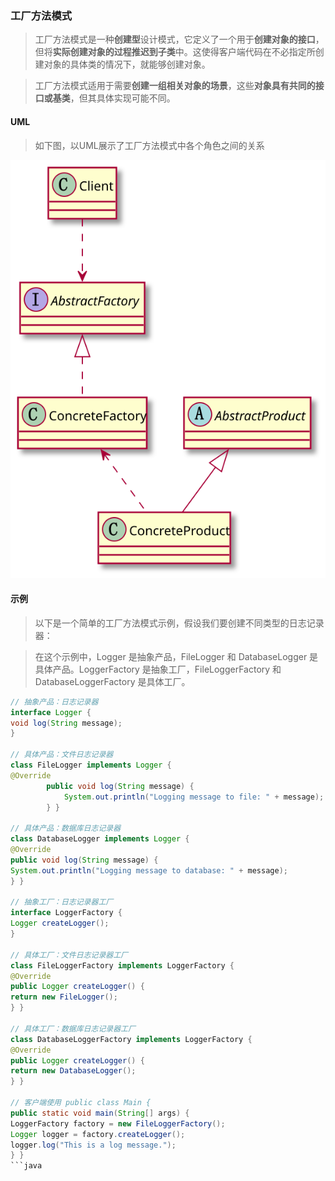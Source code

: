 
### 工厂方法模式

>工厂方法模式是一种**创建型**设计模式，它定义了一个用于**创建对象的接口**，但将**实际创建对象的过程推迟到子类**中。这使得客户端代码在不必指定所创建对象的具体类的情况下，就能够创建对象。

>工厂方法模式适用于需要**创建一组相关对象的场景**，这些**对象具有共同的接口或基类**，但其具体实现可能不同。

#### UML

>如下图，以UML展示了工厂方法模式中各个角色之间的关系

![工厂方法模式](./example4_4/工厂方法模式.svg)

#### 示例

>以下是一个简单的工厂方法模式示例，假设我们要创建不同类型的日志记录器：

>在这个示例中，Logger 是抽象产品，FileLogger 和 DatabaseLogger 是具体产品。LoggerFactory 是抽象工厂，FileLoggerFactory 和 DatabaseLoggerFactory 是具体工厂。

```java
// 抽象产品：日志记录器 
interface Logger {     
void log(String message); 
}  

// 具体产品：文件日志记录器 
class FileLogger implements Logger {     
@Override     
        public void log(String message) {         
            System.out.println("Logging message to file: " + message);     
        } }  
        
// 具体产品：数据库日志记录器 
class DatabaseLogger implements Logger {     
@Override     
public void log(String message) {         
System.out.println("Logging message to database: " + message);     
} }  

// 抽象工厂：日志记录器工厂 
interface LoggerFactory {     
Logger createLogger(); 
}  

// 具体工厂：文件日志记录器工厂 
class FileLoggerFactory implements LoggerFactory {     
@Override     
public Logger createLogger() {         
return new FileLogger();     
} } 
 
// 具体工厂：数据库日志记录器工厂 
class DatabaseLoggerFactory implements LoggerFactory {     
@Override     
public Logger createLogger() {         
return new DatabaseLogger();     
} }  

// 客户端使用 public class Main {     
public static void main(String[] args) {         
LoggerFactory factory = new FileLoggerFactory();         
Logger logger = factory.createLogger();         
logger.log("This is a log message.");     
} }
```java
